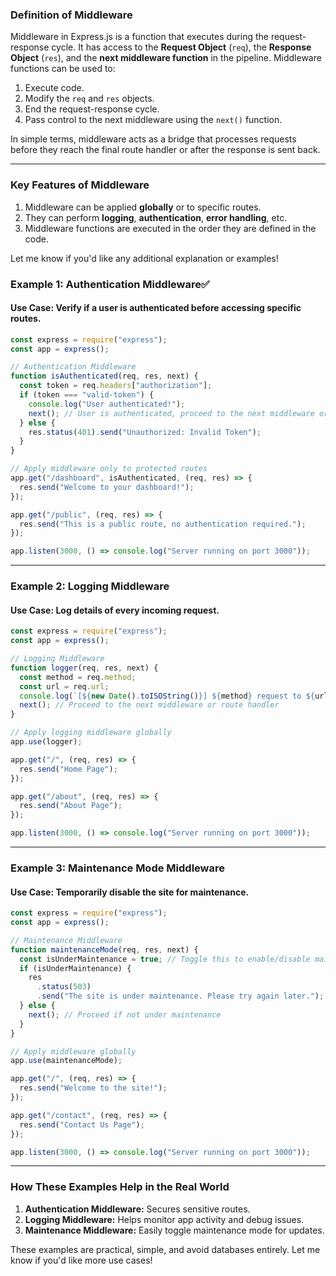### **Definition of Middleware**

Middleware in Express.js is a function that executes during the request-response cycle. It has access to the **Request Object** (`req`), the **Response Object** (`res`), and the **next middleware function** in the pipeline. Middleware functions can be used to:

1. Execute code.
2. Modify the `req` and `res` objects.
3. End the request-response cycle.
4. Pass control to the next middleware using the `next()` function.

In simple terms, middleware acts as a bridge that processes requests before they reach the final route handler or after the response is sent back.

---

### **Key Features of Middleware**

1. Middleware can be applied **globally** or to specific routes.
2. They can perform **logging**, **authentication**, **error handling**, etc.
3. Middleware functions are executed in the order they are defined in the code.

Let me know if you'd like any additional explanation or examples!

### **Example 1: Authentication Middleware**✅

#### Use Case: Verify if a user is authenticated before accessing specific routes.

```javascript
const express = require("express");
const app = express();

// Authentication Middleware
function isAuthenticated(req, res, next) {
  const token = req.headers["authorization"];
  if (token === "valid-token") {
    console.log("User authenticated!");
    next(); // User is authenticated, proceed to the next middleware or route.
  } else {
    res.status(401).send("Unauthorized: Invalid Token");
  }
}

// Apply middleware only to protected routes
app.get("/dashboard", isAuthenticated, (req, res) => {
  res.send("Welcome to your dashboard!");
});

app.get("/public", (req, res) => {
  res.send("This is a public route, no authentication required.");
});

app.listen(3000, () => console.log("Server running on port 3000"));
```

---

### **Example 2: Logging Middleware**

#### Use Case: Log details of every incoming request.

```javascript
const express = require("express");
const app = express();

// Logging Middleware
function logger(req, res, next) {
  const method = req.method;
  const url = req.url;
  console.log(`[${new Date().toISOString()}] ${method} request to ${url}`);
  next(); // Proceed to the next middleware or route handler
}

// Apply logging middleware globally
app.use(logger);

app.get("/", (req, res) => {
  res.send("Home Page");
});

app.get("/about", (req, res) => {
  res.send("About Page");
});

app.listen(3000, () => console.log("Server running on port 3000"));
```

---

### **Example 3: Maintenance Mode Middleware**

#### Use Case: Temporarily disable the site for maintenance.

```javascript
const express = require("express");
const app = express();

// Maintenance Middleware
function maintenanceMode(req, res, next) {
  const isUnderMaintenance = true; // Toggle this to enable/disable maintenance mode
  if (isUnderMaintenance) {
    res
      .status(503)
      .send("The site is under maintenance. Please try again later.");
  } else {
    next(); // Proceed if not under maintenance
  }
}

// Apply middleware globally
app.use(maintenanceMode);

app.get("/", (req, res) => {
  res.send("Welcome to the site!");
});

app.get("/contact", (req, res) => {
  res.send("Contact Us Page");
});

app.listen(3000, () => console.log("Server running on port 3000"));
```

---

### **How These Examples Help in the Real World**

1. **Authentication Middleware:** Secures sensitive routes.
2. **Logging Middleware:** Helps monitor app activity and debug issues.
3. **Maintenance Middleware:** Easily toggle maintenance mode for updates.

These examples are practical, simple, and avoid databases entirely. Let me know if you'd like more use cases!
